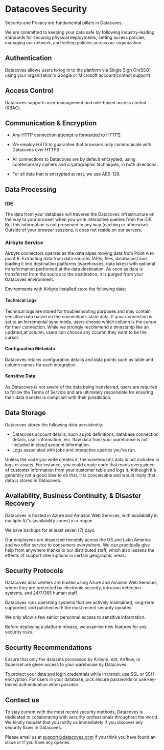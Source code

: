 # Datacoves Security

Security and Privacy are fundamental pillars in Datacoves.

We are committed to keeping your data safe by following industry-leading standards for securing physical deployments, setting access policies, managing our network, and setting policies across our organization.

## Authentication

Datacoves allows users to log in to the platform via Single Sign On(SSO) using your organization's Google or Microsoft account(contact support).

## Access Control

Datacoves supports user management and role-based access control (RBAC).

## Communication & Encryption

- Any HTTP connection attempt is forwarded to HTTPS.

- We employ HSTS to guarantee that browsers only communicate with Datacoves over HTTPS.

- All connections to Datacoves are by default encrypted, using contemporary ciphers and cryptographic techniques, in both directions.

- For all data that is encrypted at rest, we use AES-128.

## Data Processing

### IDE

The data from your database will traverse the Datacoves infrastructure on the way to your browser when you write interactive queries from the IDE. But this information is not preserved in any way (caching or otherwise). Outside of your browser sessions, it does not reside on our servers.

### Airbyte Service

Airbyte connectors operate as the data pipes moving data from Point A to point B: Extracting data from data sources (APIs, files, databases) and loading it into destination platforms (warehouses, data lakes) with optional transformation performed at the data destination. As soon as data is transferred from the source to the destination, it is purged from your Datacoves environment.

Environments with Airbyte installed store the following data:

#### Technical Logs

Technical logs are stored for troubleshooting purposes and may contain sensitive data based on the connection’s state data. If your connection is set to an Incremental sync mode, users choose which column is the cursor for their connection. While we strongly recommend a timestamp like an updated_at column, users can choose any column they want to be the cursor.

#### Configuration Metadata

Datacoves retains configuration details and data points such as table and column names for each integration.

#### Sensitive Data​

As Datacoves is not aware of the data being transferred, users are required to follow the Terms of Service and are ultimately responsible for ensuring their data transfer is compliant with their jurisdiction.

## Data Storage

Datacoves stores the following data persistently:

- Datacoves account details, such as job definitions, database connection details, user information, etc. Raw data from your warehouse is not included in cloud account information.
- Logs associated with jobs and interactive queries you’ve run.

Unless the code you write creates it, the warehouse's data is not included in logs or assets. For instance, you could create code that reads every piece of customer information from your customer table and logs it. Although it's generally not a good idea to do that, it is conceivable and would imply that data is stored in Datacoves.

## Availability, Business Continuity, & Disaster Recovery

Datacoves is hosted in Azure and Amazon Web Services, with availability in multiple AZ’s (availability zones) in a region.

We save backups for at least seven (7) days.

Our employees are dispersed remotely across the US and Latin America and we offer service to consumers everywhere. We can practically give help from anywhere thanks to our distributed staff, which also lessens the effects of support interruptions in certain geographic areas.

## Security Protocols

Datacoves data centers are hosted using Azure and Amazon Web Services, where they are protected by electronic security, intrusion detection systems, and 24/7/365 human staff.

Datacoves runs operating systems that are actively maintained, long-term supported, and patched with the most recent security updates.

We only allow a few senior personnel access to sensitive information.

Before deploying a platform release, we examine new features for any security risks.

## Security Recommendations

Ensure that only the datasets processed by Airbyte, dbt, Airflow, or Superset are given access to your warehouse by Datacoves.

To protect your data and login credentials while in transit, use SSL or SSH encryption. For users in your database, pick secure passwords or use key-based authentication when possible.

## Contact us

To stay current with the most recent security methods, Datacoves is dedicated to collaborating with security professionals throughout the world. We kindly request that you notify us immediately if you discover any security flaws in Datacoves.

Please email us at support@datacoves.com if you think you have found an issue or if you have any queries.
